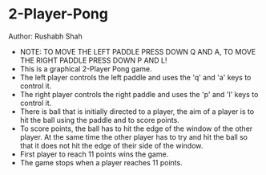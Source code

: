 # 2-Player-Pong
Author: Rushabh Shah
- NOTE: TO MOVE THE LEFT PADDLE PRESS DOWN Q AND A, TO MOVE THE RIGHT PADDLE PRESS DOWN P AND L!
- This is a graphical 2-Player Pong game.
- The left player controls the left paddle and uses the 'q' and 'a' keys to control it.
- The right player controls the right paddle and uses the 'p' and 'l' keys to control it.
- There is ball that is initially directed to a player, the aim of a player is to hit the ball
  using the paddle and to score points.
- To score points, the ball has to hit the edge of the window of the other player. At the
  same time the other player has to try and hit the ball so that it does not hit the edge
  of their side of the window.
- First player to reach 11 points wins the game.
- The game stops when a player reaches 11 points.
